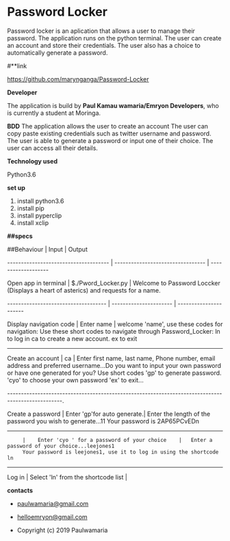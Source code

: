 # Password Locker

Password locker is an aplication that allows a user to manage their password. The application runs on the python terminal. The user can create an
account and store their credentials. The user also has a choice to automatically generate a  password.

#**link

https://github.com/marynganga/Password-Locker

**Developer**

The application is build by **Paul Kamau wamaria/Emryon Developers**, who is currently a student at Moringa.

**BDD**
The application allows the user to create an account
The user can copy paste existing credentials such as twitter username and password.
The user is able to generate a password or input one of their choice.
The user can access all their details.

**Technology used**

Python3.6

**set up**

1. install python3.6
1. install pip
1. install pyperclip
1. install xclip


**##specs**

##Behaviour  |  Input  |  Output


-------------------------------------  |   ---------------------------------  |  -------------------


Open app in terminal | $./Pword_Locker.py | Welcome to Password Loccker (Displays a heart of asterics) and requests for a name.

------------------------------------   |   ----------------------     | ----------------------

Display navigation code  |  Enter name  |  welcome 'name', use these codes for navigation: Use these short codes to navigate through Password_Locker:
 ln to log in 
 ca to create a new account. 
 ex to exit

--------------------------------------------------------------------------------------------------

Create an account  |  ca  |  Enter first name, last name, Phone number, email address and preferred username...Do you want to input your own password or have one generated for you? Use short codes
'gp' to generate password.
 'cyo' to choose your own password 
 'ex' to exit... 

 --------------------------------------------------------------------------------------------------.

 Create a password | Enter 'gp'for auto generate.| Enter the length of the password you wish to generate...11
 Your password is 2AP65PCvEDn


 ---------------------------------------------------------------------------------------------------


         |    Enter 'cyo ' for a password of your choice    |   Enter a password of your choice...leejones1
         Your password is leejones1, use it to log in using the shortcode ln


----------------------------------------------------------------------------------------------------


Log in  |  Select 'ln' from the shortcode list  |


**contacts**

* paulwamaria@gmail.com

* helloemryon@gmail.com

* Copyright (c) 2019 Paulwamaria